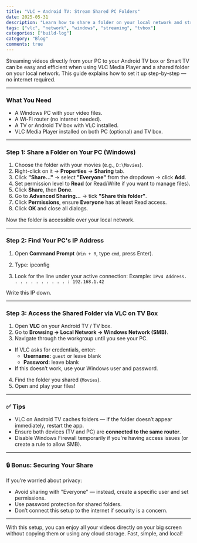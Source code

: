 ```yaml
---
title: "VLC + Android TV: Stream Shared PC Folders"
date: 2025-05-31
description: "Learn how to share a folder on your local network and stream its content on an Android TV box or smart TV using VLC, without the need for internet."
tags: ["vlc", "network", "windows", "streaming", "tvbox"]
categories: ["build-log"]
category: "Blog"
comments: true
---
```


Streaming videos directly from your PC to your Android TV box or Smart TV can be easy and efficient when using VLC Media Player and a shared folder on your local network. This guide explains how to set it up step-by-step — no internet required.

---

### What You Need

- A Windows PC with your video files.
- A Wi-Fi router (no internet needed).
- A TV or Android TV box with VLC installed.
- VLC Media Player installed on both PC (optional) and TV box.

---

### Step 1: Share a Folder on Your PC (Windows)

1. Choose the folder with your movies (e.g., `D:\Movies`).
2. Right-click on it → **Properties** → **Sharing** tab.
3. Click **"Share…"** → select **"Everyone"** from the dropdown → click **Add**.
4. Set permission level to **Read** (or Read/Write if you want to manage files).
5. Click **Share**, then **Done**.
6. Go to **Advanced Sharing…** → tick **"Share this folder"**.
7. Click **Permissions**, ensure **Everyone** has at least Read access.
8. Click **OK** and close all dialogs.

Now the folder is accessible over your local network.

---

### Step 2: Find Your PC's IP Address

1. Open **Command Prompt** (`Win + R`, type `cmd`, press Enter).
2. Type: ipconfig

3. Look for the line under your active connection:
Example: `IPv4 Address. . . . . . . . . . . : 192.168.1.42`

Write this IP down.

---

### Step 3: Access the Shared Folder via VLC on TV Box

1. Open **VLC** on your Android TV / TV box.
2. Go to **Browsing → Local Network → Windows Network (SMB)**.
3. Navigate through the workgroup until you see your PC.
- If VLC asks for credentials, enter:
  - **Username:** `guest` or leave blank
  - **Password:** leave blank
- If this doesn’t work, use your Windows user and password.

4. Find the folder you shared (`Movies`).
5. Open and play your files!

---

### ✅ Tips

- VLC on Android TV caches folders — if the folder doesn’t appear immediately, restart the app.
- Ensure both devices (TV and PC) are **connected to the same router**.
- Disable Windows Firewall temporarily if you're having access issues (or create a rule to allow SMB).

---

### 🔒 Bonus: Securing Your Share

If you’re worried about privacy:

- Avoid sharing with "Everyone" — instead, create a specific user and set permissions.
- Use password protection for shared folders.
- Don’t connect this setup to the internet if security is a concern.

---

With this setup, you can enjoy all your videos directly on your big screen without copying them or using any cloud storage. Fast, simple, and local!



